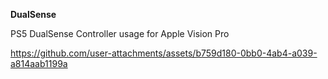 **DualSense**

PS5 DualSense Controller usage for Apple Vision Pro

https://github.com/user-attachments/assets/b759d180-0bb0-4ab4-a039-a814aab1199a

